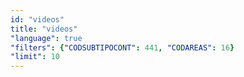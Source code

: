 ```yaml
---
id: "videos"
title: "videos"
"language": true
"filters": {"CODSUBTIPOCONT": 441, "CODAREAS": 16}
"limit": 10
---
```

<app-tab-bar></app-tab-bar>
<app-paginator-browser>
    <div class="small-12 columns" ng-class="{'end': $last}" ng-repeat="card in elements()">
        <app-card-simple item="card" prefix="node.href"></app-card-simple>
    </div>
</app-paginator-browser>
